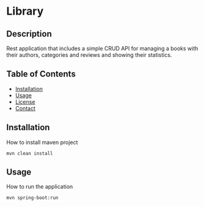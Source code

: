# Library

## Description

Rest application that includes a simple CRUD API for managing a books with their authors, categories and reviews and showing their statistics.

## Table of Contents

- [Installation](#installation)
- [Usage](#usage)
- [License](#license)
- [Contact](#contact)

## Installation

How to install maven project

```
mvn clean install
```

## Usage

How to run the application

```
mvn spring-boot:run
```
